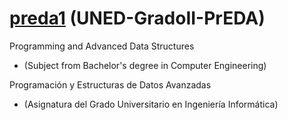# [preda1](https://cibergus.github.io/preda1/) (UNED-GradoII-PrEDA)  
Programming and Advanced Data Structures    
- (Subject from Bachelor's degree in Computer Engineering)  


Programación y Estructuras de Datos Avanzadas  
- (Asignatura del Grado Universitario en Ingeniería Informática)
